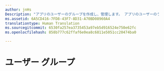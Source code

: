 ```yaml
---
author: jnHs
Description: "アプリのユーザーのグループを作成し、管理します。 アプリのユーザーのうち特定のユーザーをターゲットにするためにセグメントを作成することや、パッケージ フライトで使うフライト グループを作成することができます。"
ms.assetid: 6A5CD416-7FD8-43F7-8D31-A70BD08960A4
translationtype: Human Translation
ms.sourcegitcommit: 6530fa257ea3735453a97eb5d916524e750e62fc
ms.openlocfilehash: 858b777c62ffaf6e0ea8c6811e5051cc20474ba0

---
```


# ユーザー グループ







<!--HONumber=Jun16_HO4-->


